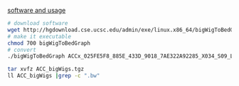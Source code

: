 [software and usage](http://hgdownload.cse.ucsc.edu/admin/exe/linux.x86_64/)

```bash
# download software
wget http://hgdownload.cse.ucsc.edu/admin/exe/linux.x86_64/bigWigToBedGraph
# make it executable
chmod 700 bigWigToBedGraph
# convert
./bigWigToBedGraph ACCx_025FE5F8_885E_433D_9018_7AE322A92285_X034_S09_L133_B1_T1_PMRG.insertions.bw 1.bg
```
```bash
tar xvfz ACC_bigWigs.tgz
ll ACC_bigWigs |grep -c ".bw"
```

<!--stackedit_data:
eyJoaXN0b3J5IjpbMTczMzUzNjA2NywxMjkxMjMzNDIzLDY1Nz
U4MDY4NCwtODQyNDg5NTIsLTEyMjg3MjMwODgsLTk3NDYyMDI1
NCwxNzA3ODUzODU3LDExMDExMzIxMl19
-->